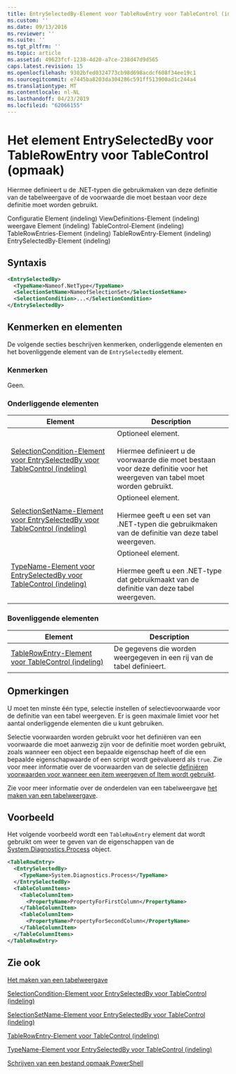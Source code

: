 ```yaml
---
title: EntrySelectedBy-Element voor TableRowEntry voor TableControl (indeling) | Microsoft Docs
ms.custom: ''
ms.date: 09/13/2016
ms.reviewer: ''
ms.suite: ''
ms.tgt_pltfrm: ''
ms.topic: article
ms.assetid: 49623fcf-1238-4d20-a7ce-238d47d9d565
caps.latest.revision: 15
ms.openlocfilehash: 9302bfed0324773cb98d698acdcf608f34ee19c1
ms.sourcegitcommit: e7445ba8203da304286c591ff513900ad1c244a4
ms.translationtype: MT
ms.contentlocale: nl-NL
ms.lasthandoff: 04/23/2019
ms.locfileid: "62066155"
---
```

# <a name="entryselectedby-element-for-tablerowentry--for-tablecontrol-format"></a>Het element EntrySelectedBy voor TableRowEntry voor TableControl (opmaak)

Hiermee definieert u de .NET-typen die gebruikmaken van deze definitie van de tabelweergave of de voorwaarde die moet bestaan voor deze definitie moet worden gebruikt.

Configuratie Element (indeling) ViewDefinitions-Element (indeling) weergave Element (indeling) TableControl-Element (indeling) TableRowEntries-Element (indeling) TableRowEntry-Element (indeling) EntrySelectedBy-Element (indeling)

## <a name="syntax"></a>Syntaxis

```xml
<EntrySelectedBy>
  <TypeName>Nameof.NetType</TypeName>
  <SelectionSetName>NameofSelectionSet</SelectionSetName>
  <SelectionCondition>...</SelectionCondition>
</EntrySelectedBy>
```

## <a name="attributes-and-elements"></a>Kenmerken en elementen

De volgende secties beschrijven kenmerken, onderliggende elementen en het bovenliggende element van de `EntrySelectedBy` element.

### <a name="attributes"></a>Kenmerken

Geen.

### <a name="child-elements"></a>Onderliggende elementen

|Element|Description|
|-------------|-----------------|
|[SelectionCondition-Element voor EntrySelectedBy voor TableControl (indeling)](./selectioncondition-element-for-entryselectedby-for-tablecontrol-format.md)|Optioneel element.<br /><br /> Hiermee definieert u de voorwaarde die moet bestaan voor deze definitie voor het weergeven van tabel moet worden gebruikt.|
|[SelectionSetName-Element voor EntrySelectedBy voor TableControl (indeling)](./selectionsetname-element-for-entryselectedby-for-tablecontrol-format.md)|Optioneel element.<br /><br /> Hiermee geeft u een set van .NET-typen die gebruikmaken van de definitie van deze tabel weergeven.|
|[TypeName-Element voor EntrySelectedBy voor TableControl (indeling)](./typename-element-for-entryselectedby-for-tablecontrol-format.md)|Optioneel element.<br /><br /> Hiermee geeft u een .NET-type dat gebruikmaakt van de definitie van deze tabel weergeven.|

### <a name="parent-elements"></a>Bovenliggende elementen

|Element|Description|
|-------------|-----------------|
|[TableRowEntry-Element voor TableControl (indeling)](./tablerowentry-element-for-tablerowentries-for-tablecontrol-format.md)|De gegevens die worden weergegeven in een rij van de tabel definieert.|

## <a name="remarks"></a>Opmerkingen

U moet ten minste één type, selectie instellen of selectievoorwaarde voor de definitie van een tabel weergeven. Er is geen maximale limiet voor het aantal onderliggende elementen die u kunt gebruiken.

Selectie voorwaarden worden gebruikt voor het definiëren van een voorwaarde die moet aanwezig zijn voor de definitie moet worden gebruikt, zoals wanneer een object een bepaalde eigenschap heeft of die een bepaalde eigenschapwaarde of een script wordt geëvalueerd als `true`. Zie voor meer informatie over de voorwaarden van de selectie [definiëren voorwaarden voor wanneer een item weergeven of Item wordt gebruikt](./defining-conditions-for-displaying-data.md).

Zie voor meer informatie over de onderdelen van een tabelweergave [het maken van een tabelweergave](./creating-a-table-view.md).

## <a name="example"></a>Voorbeeld

Het volgende voorbeeld wordt een `TableRowEntry` element dat wordt gebruikt om weer te geven van de eigenschappen van de [System.Diagnostics.Process](/dotnet/api/System.Diagnostics.Process) object.

```xml
<TableRowEntry>
  <EntrySelectedBy>
    <TypeName>System.Diagnostics.Process</TypeName>
  </EntrySelectedBy>
  <TableColumnItems>
    <TableColumnItem>
      <PropertyName>PropertyForFirstColumn</PropertyName>
    </TableColumnItem>
    <TableColumnItem>
      <PropertyName>PropertyForSecondColumn</PropertyName>
    </TableColumnItem>
  </TableColumnItems>
</TableRowEntry>
```

## <a name="see-also"></a>Zie ook

[Het maken van een tabelweergave](./creating-a-table-view.md)

[SelectionCondition-Element voor EntrySelectedBy voor TableControl (indeling)](./selectioncondition-element-for-entryselectedby-for-tablecontrol-format.md)

[SelectionSetName-Element voor EntrySelectedBy voor TableControl (indeling)](./selectionsetname-element-for-entryselectedby-for-tablecontrol-format.md)

[TableRowEntry-Element voor TableControl (indeling)](./tablerowentry-element-for-tablerowentries-for-tablecontrol-format.md)

[TypeName-Element voor EntrySelectedBy voor TableControl (indeling)](./typename-element-for-entryselectedby-for-tablecontrol-format.md)

[Schrijven van een bestand opmaak PowerShell](./writing-a-powershell-formatting-file.md)
